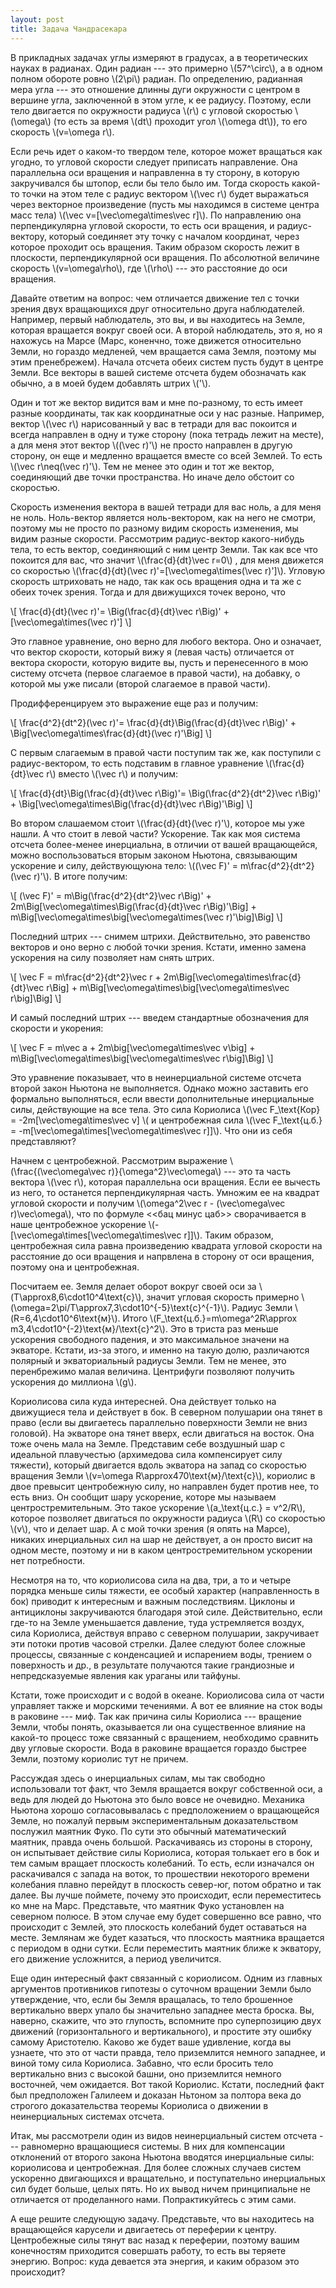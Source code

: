 ```yaml
---
layout: post
title: Задача Чандрасекара
---
```

В прикладных задачах углы измеряют в градусах, а в теоретических науках в радианах. Один радиан --- это примерно \\(57^\circ\\), а в одном полном обороте ровно \\(2\pi\\) радиан. По определению, радианная мера угла --- это отношение длинны дуги окружности с центром в вершине угла, заключенной в этом угле, к ее радиусу. Поэтому, если тело двигается по окружности радиуса \\(r\\) с угловой скоростью \\(\omega\\) (то есть за время \\(dt\\) проходит угол \\(\omega dt\\)), то его скорость \\(v=\omega r\\).

Если речь идет о каком-то твердом теле, которое может вращаться как угодно, то угловой скорости следует приписать направление. Она параллельна оси вращения и направленна в ту сторону, в которую закручивался бы штопор, если бы тело было им. Тогда скорость какой-то точки на этом теле с радиус вектором \\(\vec r\\) будет выражаться через векторное произведение (пусть мы находимся в системе центра масс тела) \\(\vec v=[\vec\omega\times\vec r]\\). По направлению она перпендикулярна угловой скорости, то есть оси вращения, и радиус-вектору, который соединяет эту точку с началом координат, через которое проходит ось вращения. Таким образом скорость лежит в плоскости, перпендикулярной оси вращения. По абсолютной величине скорость \\(v=\omega\rho\\), где \\(\rho\\)  --- это расстояние до оси вращения.

Давайте ответим на вопрос: чем отличается движение тел с точки зрения двух вращающихся друг относительно друга наблюдателей. Например, первый наблюдатель, это вы, и вы находитесь на Земле, которая вращается вокруг своей оси. А второй наблюдатель, это я, но я нахожусь на Марсе (Марс, коненчно, тоже движется относительно Земли, но гораздо медленей, чем вращается сама Земля, поэтому мы этим пренебрежем). Начала отсчета обеих систем пусть будут в центре Земли. Все векторы в вашей системе отсчета будем обозначать как обычно, а в моей будем добавлять штрих \\('\\).

Один и тот же вектор видится вам и мне по-разному, то есть имеет разные координаты, так как координатные оси у нас разные. Например, вектор \\(\vec r\\) нарисованный у вас в тетради для вас покоится и всегда направлен в одну и туже сторону (пока тетрадь лежит на месте), а для меня этот вектор \\((\vec r)'\\) не просто направлен в другую сторону, он еще и медленно вращается вместе со всей Землей. То есть \\(\vec r\neq(\vec r)'\\). Тем не менее это один и тот же вектор, соединяющий две точки пространства. Но иначе дело обстоит со скоростью.

Скорость изменения вектора в вашей тетради для вас ноль, а для меня не ноль. Ноль-вектор является ноль-вектором, как на него не смотри, поэтому мы не просто по разному видим скорость изменения, мы видим разные скорости. Рассмотрим радиус-вектор какого-нибудь тела, то есть вектор, соединяющий с ним центр Земли. Так как все что покоится для вас, что значит \\(\frac{d}{dt}\vec r=0\\) , для меня движется со скоростью \\(\frac{d}{dt}(\vec r)'=[\vec\omega\times(\vec r)']\\). Угловую скорость штриховать не надо, так как ось вращения одна и та же с обеих точек зрения. Тогда и для движущихся точек вероно, что

\\[ \frac{d}{dt}(\vec r)'= \Big(\frac{d}{dt}\vec r\Big)' + [\vec\omega\times(\vec r)'] \\]

Это главное уравнение, оно верно для любого вектора. Оно и означает, что вектор скорости, который вижу я (левая часть) отличается от вектора скорости, которую видите вы, пусть и перенесенного в мою систему отсчета (первое слагаемое в правой части), на добавку, о которой мы уже писали (второй слагаемое в правой части).

Продифференцируем это выражение еще раз и получим:

\\[ \frac{d^2}{dt^2}(\vec r)'= \frac{d}{dt}\Big(\frac{d}{dt}\vec r\Big)' + \Big[\vec\omega\times\frac{d}{dt}(\vec r)'\Big] \\]

С первым слагаемым в правой части поступим так же, как поступили с радиус-вектором, то есть подставим в главное уравнение \\(\frac{d}{dt}\vec r\\) вместо \\(\vec r\\) и получим:

\\[ \frac{d}{dt}\Big(\frac{d}{dt}\vec r\Big)'= \Big(\frac{d^2}{dt^2}\vec r\Big)' + \Big[\vec\omega\times\Big(\frac{d}{dt}\vec r\Big)'\Big] \\]

Во втором слашаемом стоит \\(\frac{d}{dt}(\vec r)'\\), которое мы уже нашли. А что стоит в левой части? Ускорение. Так как моя система отсчета более-менее инерциальна, в отличии от вашей вращающейся, можно воспользоваться вторым законом Ньютона, связывающим ускорение и силу, действующуюна тело: \\((\vec F)' = m\frac{d^2}{dt^2}(\vec r)'\\). В итоге получим:

\\[  (\vec F)' = m\Big(\frac{d^2}{dt^2}\vec r\Big)' + 2m\Big[\vec\omega\times\Big(\frac{d}{dt}\vec r\Big)'\Big] + m\Big[\vec\omega\times\big[\vec\omega\times(\vec r)'\big]\Big]    \\]

Последний штрих --- снимем штрихи. Действительно, это равенство векторов и оно верно с любой точки зрения. Кстати, именно замена ускорения на силу позволяет нам снять штрих.

\\[  \vec F = m\frac{d^2}{dt^2}\vec r + 2m\Big[\vec\omega\times\frac{d}{dt}\vec r\Big] + m\Big[\vec\omega\times\big[\vec\omega\times\vec r\big]\Big]   \\]

И самый последний штрих --- введем стандартные обозначения для скорости и укорения:

\\[  \vec F = m\vec a + 2m\big[\vec\omega\times\vec v\big] + m\Big[\vec\omega\times\big[\vec\omega\times\vec r\big]\Big]   \\]

Это уравнение показывает, что в неинерциальной системе отсчета второй закон Ньютона не выполняется. Однако можно заставить его формально выполняться, если ввести дополнительные инерциальные силы, действующие на все тела. Это сила Кориолиса \\(\vec F_\text{Кор} = -2m[\vec\omega\times\vec v] \\( и центробежная сила \\(\vec F_\text{ц.б.} = -m[\vec\omega\times[\vec\omega\times\vec r]]\\). Что они из себя представляют?

Начнем с центробежной. Рассмотрим выражение \\(\frac{(\vec\omega\vec r)}{\omega^2}\vec\omega\\) --- это та часть вектора \\(\vec r\\), которая параллельна оси вращения. Если ее вычесть из него, то останется перпендикулярная часть. Умножим ее на квадрат угловой скорости и получим \\(\omega^2\vec r - (\vec\omega\vec r)\vec\omega\\), что по формуле <<бац минус цаб>> сворачивается в наше центробежное ускорение \\(-[\vec\omega\times[\vec\omega\times\vec r]]\\). Таким образом, центробежная сила равна произведению квадрата угловой скорости на расстояние до оси вращения и напрвлена в сторону от оси вращения, поэтому она и центробежная. 

Посчитаем ее. Земля делает оборот вокруг своей оси за \\(T\approx8,6\cdot10^4\text{с}\\), значит угловая скорость примерно \\(\omega=2\pi/T\approx7,3\cdot10^{-5}\text{с}^{-1}\\). Радиус Земли \\(R=6,4\cdot10^6\text{м}\\). Итого \\(F_\text{ц.б.}=m\omega^2R\approx m3,4\cdot10^{-2}\text{м}/\text{с}^2\\). Это в триста раз меньше ускорения свободного падения, и это максимальное значени на экваторе. Кстати, из-за этого, и именно на такую долю, различаются полярный и экваториальный радиусы Земли. Тем не менее, это перенбрежимо малая величина. Центрифуги позволяют получить ускорения до миллиона \\(g\\).

Кориолисова сила куда интересней. Она действует только на движущиеся тела и действует в бок. В северном полушарии она тянет в право (если вы двигаетесь параллельно поверхности Земли не вниз головой). На экваторе она тянет вверх, если двигаться на восток. Она тоже очень мала на Земле. Представим себе воздушный шар с идеальной плавучестью (архимедова сила компенсирует силу тяжести), который двигается вдоль экватора на запад со скоростью вращения Земли \\(v=\omega R\approx470\text{м}/\text{с}\\), кориолис в двое превысит центробежную силу, но направлен будет против нее, то есть вниз. Он сообщит шару ускорение, которе мы называем центростремительным. Это такое ускорение \\(a_\text{ц.с.} = v^2/R\\), которое позволяет двигаться по окружности радиуса \\(R\\) со скоростью \\(v\\), что и делает шар. А с мой точки зрения (я опять на Марсе), никаких инерциальных сил на шар не действует, а он просто висит на одном месте, поэтому и ни в каком центростремительном ускорении нет потребности.

Несмотря на то, что кориолисова сила на два, три, а то и четыре порядка меньше силы тяжести, ее особый характер (направленность в бок) приводит к интересным и важным последствиям. Циклоны и антициклоны закручиваются благодаря этой силе. Действительно, если где-то на Земле уменьшается давление, туда устремляется воздух, сила Кориолиса, действуя вправо с северном полушарии, закручивает эти потоки против часовой стрелки. Далее следуют более сложные процессы, связанные с конденсацией и испарением воды, трением о поверхность и др., в результате получаются такие грандиозные и непредсказуемые явления как ураганы или тайфуны.

Кстати, тоже происходит и с водой в океане. Кориолисова сила от части управляет также и морскими течениями. А вот ее влияние на сток воды в раковине --- миф. Так как причина силы Кориолиса --- вращение Земли, чтобы понять, оказывается ли она существенное влияние на какой-то процесс тоже связанный с вращением, необходимо сравнить дву угловые скорости. Вода в раковине вращается гораздо быстрее Земли, поэтому кориолис тут не причем.

Рассуждая здесь о инерциальных силам, мы так свободно использовали тот факт, что Земля вращается вокруг собственной оси, а ведь для людей до Ньютона это было вовсе не очевидно. Механика Ньютона хорошо согласовывалась с предположением о вращающейся Земле, но пожалуй первым экспериментальным доказательством послужил маятник Фуко. По сути это обычный математический маятник, правда очень большой. Раскачиваясь из стороны в сторону, он испытывает действие силы Кориолиса, которая толькает его в бок и тем самым вращает плоскость колебаний. То есть, если изначался он раскачивался с запада на воток, то прошествии некоторого времени колебания плавно перейдут в плоскость север-юг, потом обратно и так далее. Вы лучше поймете, почему это происходит, если переместитесь ко мне на Марс. Представьте, что маятник Фуко установлен на северном полюсе. В этом случае ему будет совершенно все равно, что происходит с Землей, это плоскость колебаний будет оставаться на месте. Землянам же будет казаться, что плоскость маятника вращается с периодом в одни сутки. Если переместить маятник ближе к экватору, его движение усложнится, а период увеличится.

Еще один интересный факт связанный с кориолисом. Одним из главных аргументов противников гипотезы о суточном вращении Земли было утверждение, что, если бы Земля вращалась, то тело брошенное вертикально вверх упало бы значительно западнее места броска. Вы, наверно, скажите, что это глупость, вспомните про суперпозицию двух движений (горизонтального и вертикального), и простите эту ошибку самому Аристотелю. Каково же будет ваше удивление, когда вы узнаете, что это от части правда, тело приземлится немного западнее, и виной тому сила Кориолиса. Забавно, что если бросить тело вертикально вниз с высокой башни, оно приземлится немного восточней, чем ожидается. Вот такой  Кориолис. Кстати, последний факт был предположен Галилеем и доказан Ньтоном за полтора века до строгого доказательства теоремы Кориолиса о движении в неинерциальных системах отсчета.

Итак, мы рассмотрели один из видов неинерциальный систем отсчета --- равномерно вращающиеся системы. В них для компенсации отклонений от второго закона Ньютона вводятся инерциальные силы: кориолисова и центробежная. Для более сложных случаев систем ускоренно двигающихся и вращательно, и поступательно инерциальных сил будет больше, целых пять. Но их вывод ничем принципиальне не отличается от проделанного нами. Попрактикуйтесь с этим сами. 

А еще решите следующую задачу. Представьте, что вы находитесь на вращающейся карусели и двигаетесь от переферии к центру. Центробежные силы тянут вас назад к переферии, поэтому вашим конечностям приходится совершать работу, то есть вы теряете энергию. Вопрос: куда девается эта энергия, и каким образом это происходит?
